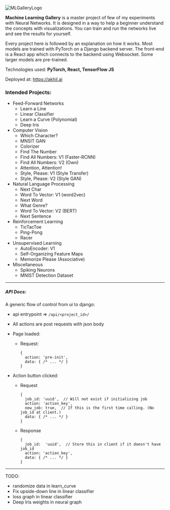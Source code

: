![MLGalleryLogo](ml_gatsby/src/landing/ml_logo/ml_logo.png)

**Machine Learning Gallery** is a master project of few of my experiments with Neural Networks.
It is designed in a way to help a beginner understand the concepts with visualizations.
You can train and run the networks live and see the results for yourself.

Every project here is followed by an explanation on how it works.
Most models are trained with PyTorch on a Django backend server.
The front-end is a React app which connects to the backend using Websocket.
Some larger models are pre-trained.

Technologies used: __PyTorch, React, TensorFlow JS__

Deployed at: https://akhil.ai


### Intended Projects:

 - Feed-Forward Networks
   - Learn a Line
   - Linear Classifier
   - Learn a Curve (Polynomial)
   - Deep Iris
 - Computer Vision
   - Which Character?
   - MNSIT GAN
   - Colorizer
   - Find The Number
   - Find All Numbers: V1 (Faster-RCNN)
   - Find All Numbers: V2 (Own)
   - Attention, Attention!
   - Style, Please: V1 (Style Transfer)
   - Style, Please: V2 (Style GAN)
 - Natural Language Processing
   - Next Char
   - Word To Vector: V1 (word2vec)
   - Next Word
   - What Genre?
   - Word To Vector: V2 (BERT)
   - Next Sentence
 - Reinforcement Learning
   - TicTacToe
   - Ping-Pong
   - Racer
 - Unsupervised Learning
   - AutoEncoder: V1
   - Self-Organizing Feature Maps
   - Memorize Please (Associative)
 - Miscellaneous
   - Spiking Neurons
   - MNIST Detection Dataset

---

##### API Docs:

A generic flow of control from ui to django:

- api entrypoint => `/api/<project_id>/`
- All actions are post requests with json body

- Page loaded:
  - Request:
    ```json5
    {
      action: 'pre-init',
      data: { /* ... */ }
    }
    ```
- Action button clicked:
    - Request
      ```json5
      {
        job_id: 'uuid',  // Will not exist if initializing job
        action: 'action_key',
        new_job: true,  // If this is the first time calling. (No job_id at client.)
        data: { /* ... */ }
      }
      ```
    - Response
      ```json5
      {
        job_id:  'uuid',  // Store this in client if it doesn't have job_id
        action: 'action_key',
        data: { /* ... */ }
      }
      ```

---

TODO:

- randomize data in learn_curve
- Fix upside-down line in linear classifier
- loss graph in linear classifier
- Deep Iris weights in neural graph

